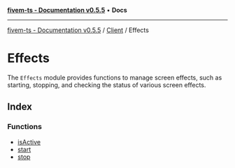 [**fivem-ts - Documentation v0.5.5**](../../../../README.md) • **Docs**

***

[fivem-ts - Documentation v0.5.5](../../../../README.md) / [Client](../../README.md) / Effects

# Effects

The `Effects` module provides functions to manage screen effects, such as starting, stopping, and checking the status of various screen effects.

## Index

### Functions

- [isActive](functions/isActive.md)
- [start](functions/start.md)
- [stop](functions/stop.md)
